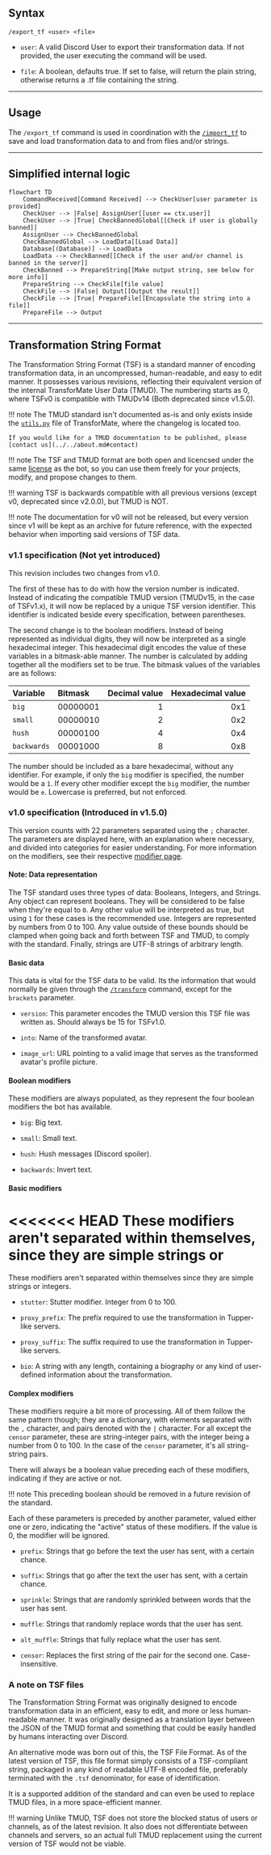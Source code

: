 ## Syntax
`/export_tf <user> <file>`

- `user`: A valid Discord User to export their transformation data. If not provided,
          the user executing the command will be used.

- `file`: A boolean, defaults true. If set to false, will return the plain string,
          otherwise returns a .tf file containing the string.

---

## Usage
The `/export_tf` command is used in coordination with the [`/import_tf`](import_tf.md)
to save and load transformation data to and from flies and/or strings.

---

## Simplified internal logic
```mermaid
flowchart TD
    CommandReceived[Command Received] --> CheckUser[user parameter is provided]
    CheckUser --> |False| AssignUser[[user == ctx.user]]
    CheckUser --> |True| CheckBannedGlobal[[Check if user is globally banned]]
    AssignUser --> CheckBannedGlobal
    CheckBannedGlobal --> LoadData[[Load Data]]
    Database[(Database)] --> LoadData
    LoadData --> CheckBanned[[Check if the user and/or channel is banned in the server]]
    CheckBanned --> PrepareString[[Make output string, see below for more info]]
    PrepareString --> CheckFile[file value]
    CheckFile --> |False| Output[[Output the result]]
    CheckFile --> |True| PrepareFile[[Encapsulate the string into a file]]
    PrepareFile --> Output
```

---

## Transformation String Format
The Transformation String Format (TSF) is a standard manner of encoding
transformation data, in an uncompressed, human-readable, and easy to edit manner.
It possesses various revisions, reflecting their equivalent version of the internal
TransforMate User Data (TMUD). The numbering starts as 0, where TSFv0 is compatible
with TMUDv14 (Both deprecated since v1.5.0).

!!! note
    The TMUD standard isn't documented as-is and only exists inside the
    [`utils.py`](https://github.com/dorythecat/TransforMate/blob/main/src/utils.py)
    file of TransforMate, where the changelog is located too.

    If you would like for a TMUD documentation to be published, please
    [contact us](../../about.md#contact)

!!! note
    The TSF and TMUD format are both open and licencsed under the same
    [license](https://github.com/dorythecat/TransforMate/blob/main/LICENSE) as the bot,
    so you can use them freely for your projects, modify, and propose changes to them.

!!! warning
    TSF is backwards compatible with all previous versions (except v0, deprecated
    since v2.0.0), but TMUD is NOT.

!!! note
    The documentation for v0 will not be released, but every version since v1 will
    be kept as an archive for future reference, with the expected behavior when
    importing said versions of TSF data.

### v1.1 specification (Not yet introduced)
This revision includes two changes from v1.0.

The first of these has to do with how the version number is indicated. Instead of
indicating the compatible TMUD version (TMUDv15, in the case of TSFv1.x), it will
now be replaced by a unique TSF version identifier. This identifier is indicated
beside every specification, between parentheses.

The second change is to the boolean modifiers. Instead of being represented as
individual digits, they will now be interpreted as a single hexadecimal integer.
This hexadecimal digit encodes the value of these variables in a bitmask-able
manner. The number is calculated by adding together all the modifiers set to be
true. The bitmask values of the variables are as follows:

| Variable    | Bitmask  | Decimal value | Hexadecimal value |
|:------------|:---------|--------------:|------------------:|
| `big`       | 00000001 |             1 |               0x1 |
| `small`     | 00000010 |             2 |               0x2 |
| `hush`      | 00000100 |             4 |               0x4 |
| `backwards` | 00001000 |             8 |               0x8 |

The number should be included as a bare hexadecimal, without any identifier. For
example, if only the `big` modifier is specified, the number would be a `1`. If
every other modifier except the `big` modifier, the number would be `e`. Lowercase
is preferred, but not enforced.

### v1.0 specification (Introduced in v1.5.0)
This version counts with 22 parameters separated using the `;` character.
The parameters are displayed here, with an explanation where necessary, and divided
into categories for easier understanding. For more information on the modifiers, see
their respective [modifier page](../set_and_clear/index.md).

#### Note: Data representation
The TSF standard uses three types of data: Booleans, Integers, and Strings. Any object
can represent booleans. They will be considered to be false when they're equal to `0`.
Any other value will be interpreted as true, but using `1` for these cases is the
recommended use. Integers are represented by numbers from 0 to 100. Any value outside
of these bounds should be clamped when going back and forth between TSF and TMUD, to
comply with the standard. Finally, strings are UTF-8 strings of arbitrary length.

#### Basic data
This data is vital for the TSF data to be valid. Its the information that would
normally be given through the [`/transform`](transform.md) command, except for the
`brackets` parameter.

- `version`: This parameter encodes the TMUD version this TSF file was written as.
             Should always be 15 for TSFv1.0.

- `into`: Name of the transformed avatar.

- `image_url`: URL pointing to a valid image that serves as the transformed avatar's
               profile picture.

#### Boolean modifiers
These modifiers are always populated, as they represent the four boolean modifiers the
bot has available.

- `big`: Big text.

- `small`: Small text.

- `hush`: Hush messages (Discord spoiler).

- `backwards`: Invert text.

#### Basic modifiers
<<<<<<< HEAD
These modifiers aren't separated within themselves, since they are simple strings or
=======
These modifiers aren't separated within themselves since they are simple strings or
integers.

- `stutter`: Stutter modifier. Integer from 0 to 100.

- `proxy_prefix`: The prefix required to use the transformation in Tupper-like servers.

- `proxy_suffix`: The suffix required to use the transformation in Tupper-like servers.

- `bio`: A string with any length, containing a biography or any kind of user-defined
         information about the transformation.

#### Complex modifiers
These modifiers require a bit more of processing. All of them follow the same
pattern though; they are a dictionary, with elements separated with the `,`
character, and pairs denoted with the `|` character. For all except the `censor`
parameter, these are string-integer pairs, with the integer being a number from 0
to 100. In the case of the `censor` parameter, it's all string-string pairs.

There will always be a boolean value preceding each of these modifiers, indicating
if they are active or not.

!!! note
    This preceding boolean should be removed in a future revision of the standard.

Each of these parameters is preceded by another parameter, valued either one or zero,
indicating the "active" status of these modifiers. If the value is 0, the modifier
will be ignored.

- `prefix`: Strings that go before the text the user has sent, with a certain chance.

- `suffix`: Strings that go after the text the user has sent, with a certain chance.

- `sprinkle`: Strings that are randomly sprinkled between words that the user has sent.

- `muffle`: Strings that randomly replace words that the user has sent.

- `alt_muffle`: Strings that fully replace what the user has sent.

- `censor`: Replaces the first string of the pair for the second one. Case-insensitive.

### A note on TSF files
The Transformation String Format was originally designed to encode transformation
data in an efficient, easy to edit, and more or less human-readable manner. It was
originally designed as a translation layer between the JSON of the TMUD format
and something that could be easily handled by humans interacting over Discord.

An alternative mode was born out of this, the TSF File Format. As of the latest
version of TSF, this file format simply consists of a TSF-compliant string,
packaged in any kind of readable UTF-8 encoded file, preferably terminated with the
`.tsf` denominator, for ease of identification.

It is a supported addition of the standard and can even be used to replace TMUD
files, in a more space-efficient manner.

!!! warning
    Unlike TMUD, TSF does not store the blocked status of users or channels, as of
    the latest revision. It also does not differentiate between channels and
    servers, so an actual full TMUD replacement using the current version of TSF
    would not be viable.